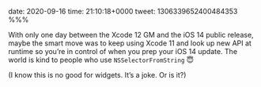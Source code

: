 date: 2020-09-16
time: 21:10:18+0000
tweet: 1306339652400484353
%%%

With only one day between the Xcode 12 GM and the iOS 14 public release, maybe the smart move was to keep using Xcode 11 and look up new API at runtime so you’re in control of when you prep your iOS 14 update. The world is kind to people who use `NSSelectorFromString` 😇

(I know this is no good for widgets. It’s a joke. Or is it?)
